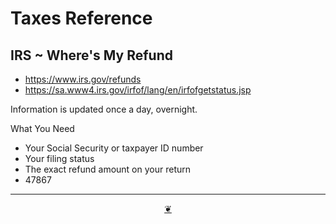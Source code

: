# Taxes Reference



## IRS ~ Where's My Refund

* https://www.irs.gov/refunds
* https://sa.www4.irs.gov/irfof/lang/en/irfofgetstatus.jsp

Information is updated once a day, overnight.

What You Need

* Your Social Security or taxpayer ID number
* Your filing status
* The exact refund amount on your return
* 47867

***

<center title="Hello! Click me to go up to the top" ><a class=aDingbat href=javascript:window.scrollTo(0,0);> ❦ </a></center>
